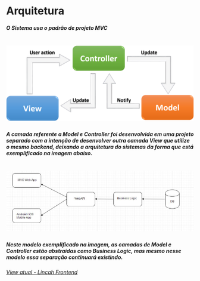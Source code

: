 
# Arquitetura

##### O Sistema usa o padrão de projeto MVC 


<h1 align="center">
    <img alt="GoStack" src="mvc.png" width="600px" />
</h1>


##### A camada referente a Model e Controller foi desenvolvida em uma projeto separado com a intenção de desenvolver outra camada View que utilize o mesmo backend, deixando a arquitetura do sistemas da forma que está exemplificado na imagem abaixo.


<h1 align="center">
<img alt="GoStack" src="arquitetura2.png" width="600px" />
</h1>



##### Neste modelo exemplificado na imagem, as camadas de Model e Controller estão abstraidas como Business Logic, mas mesmo nesse modelo essa separação continuará existindo.

###### [View atual - Lincah Frontend](https://github.com/DiogoFGouvea/lincah-frontend)
